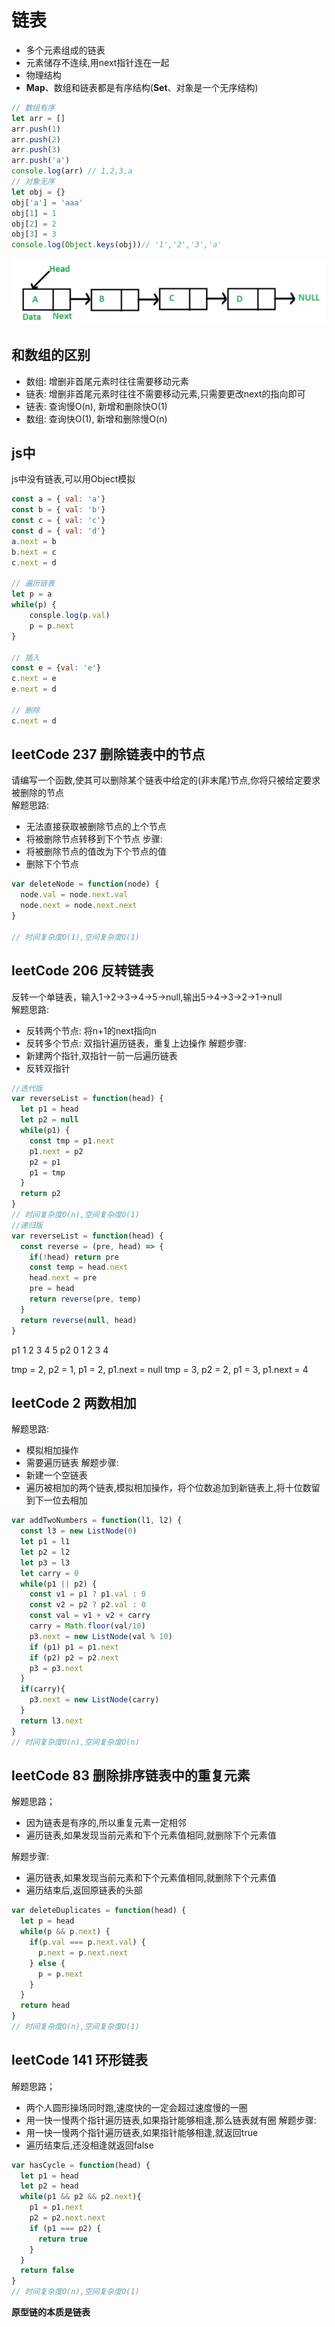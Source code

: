 # 链表
- 多个元素组成的链表
- 元素储存不连续,用next指针连在一起
- 物理结构
- **Map**、数组和链表都是有序结构(**Set**、对象是一个无序结构)
```js
// 数组有序
let arr = []
arr.push(1)
arr.push(2)
arr.push(3)
arr.push('a')
console.log(arr) // 1,2,3,a
// 对象无序
let obj = {}
obj['a'] = 'aaa'
obj[1] = 1
obj[2] = 2
obj[3] = 3
console.log(Object.keys(obj))// '1','2','3','a'

```

![链表](/docs/images/algorithm/链表.PNG)

## 和数组的区别
- 数组: 增删非首尾元素时往往需要移动元素
- 链表: 增删非首尾元素时往往不需要移动元素,只需要更改next的指向即可
- 链表: 查询慢O(n), 新增和删除快O(1)
- 数组: 查询快O(1), 新增和删除慢O(n)

## js中
js中没有链表,可以用Object模拟
```js
const a = { val: 'a'}
const b = { val: 'b'}
const c = { val: 'c'}
const d = { val: 'd'}
a.next = b
b.next = c
c.next = d

// 遍历链表
let p = a
while(p) {
    consple.log(p.val)
    p = p.next
}

// 插入
const e = {val: 'e'}
c.next = e
e.next = d

// 删除
c.next = d
```

## leetCode 237 删除链表中的节点
请编写一个函数,使其可以删除某个链表中给定的(非末尾)节点,你将只被给定要求被删除的节点\
解题思路:
- 无法直接获取被删除节点的上个节点
- 将被删除节点转移到下个节点
步骤:
- 将被删除节点的值改为下个节点的值
- 删除下个节点
```js
var deleteNode = function(node) {
  node.val = node.next.val
  node.next = node.next.next
}

// 时间复杂度O(1),空间复杂度O(1)
```

## leetCode 206 反转链表
反转一个单链表，输入1->2->3->4->5->null,输出5->4->3->2->1->null\
解题思路:
- 反转两个节点: 将n+1的next指向n
- 反转多个节点: 双指针遍历链表，重复上边操作
解题步骤:
- 新建两个指针,双指针一前一后遍历链表
- 反转双指针
```js
//迭代版
var reverseList = function(head) {
  let p1 = head
  let p2 = null
  while(p1) {
    const tmp = p1.next
    p1.next = p2
    p2 = p1
    p1 = tmp
  }
  return p2
}
// 时间复杂度O(n),空间复杂度O(1)
//递归版
var reverseList = function(head) {
  const reverse = (pre, head) => {
    if(!head) return pre
    const temp = head.next
    head.next = pre
    pre = head
    return reverse(pre, temp)
  }
  return reverse(null, head)
}
```
p1 1 2 3 4 5
p2 0 1 2 3 4

tmp = 2, p2 = 1, p1 = 2, p1.next = null
tmp = 3, p2 = 2, p1 = 3, p1.next = 4

## leetCode 2 两数相加
解题思路:
- 模拟相加操作
- 需要遍历链表
解题步骤:
- 新建一个空链表
- 遍历被相加的两个链表,模拟相加操作，将个位数追加到新链表上,将十位数留到下一位去相加
```js
var addTwoNumbers = function(l1, l2) {
  const l3 = new ListNode(0)
  let p1 = l1
  let p2 = l2
  let p3 = l3
  let carry = 0
  while(p1 || p2) {
    const v1 = p1 ? p1.val : 0
    const v2 = p2 ? p2.val : 0
    const val = v1 + v2 + carry
    carry = Math.floor(val/10)
    p3.next = new ListNode(val % 10)
    if (p1) p1 = p1.next
    if (p2) p2 = p2.next
    p3 = p3.next
  }
  if(carry){
    p3.next = new ListNode(carry)
  }
  return l3.next
}
// 时间复杂度O(n),空间复杂度O(n)
```

## leetCode 83 删除排序链表中的重复元素
解题思路；
- 因为链表是有序的,所以重复元素一定相邻
- 遍历链表,如果发现当前元素和下个元素值相同,就删除下个元素值

解题步骤:
- 遍历链表,如果发现当前元素和下个元素值相同,就删除下个元素值
- 遍历结束后,返回原链表的头部
```js
var deleteDuplicates = function(head) {
  let p = head
  while(p && p.next) {
    if(p.val === p.next.val) {
      p.next = p.next.next
    } else {
      p = p.next
    }
  }
  return head
}
// 时间复杂度O(n),空间复杂度O(1)
```

## leetCode 141 环形链表
解题思路；
- 两个人圆形操场同时跑,速度快的一定会超过速度慢的一圈
- 用一快一慢两个指针遍历链表,如果指针能够相逢,那么链表就有圈
解题步骤:
- 用一快一慢两个指针遍历链表,如果指针能够相逢,就返回true
- 遍历结束后,还没相逢就返回false
```js
var hasCycle = function(head) {
  let p1 = head
  let p2 = head
  while(p1 && p2 && p2.next){
    p1 = p1.next
    p2 = p2.next.next
    if (p1 === p2) {
      return true
    }
  }
  return false
}
// 时间复杂度O(n),空间复杂度O(1)
```

**原型链的本质是链表**